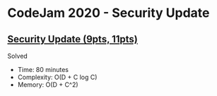 # CodeJam 2020 - Security Update

## [Security Update (9pts, 11pts)](https://codingcompetitions.withgoogle.com/codejam/round/000000000019ffb9/000000000033871f)

Solved

* Time: 80 minutes
* Complexity: O(D + C log C)
* Memory: O(D + C^2)
